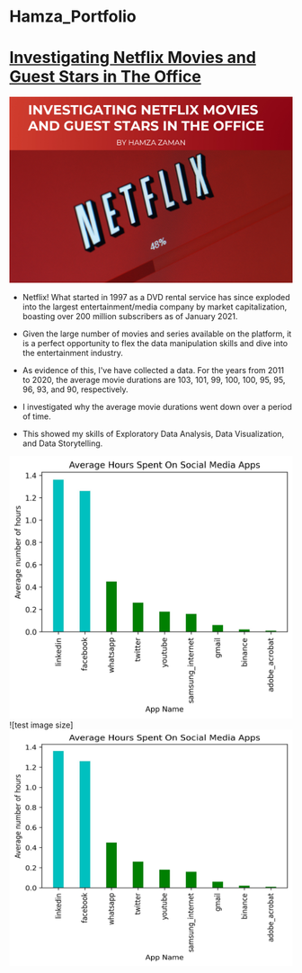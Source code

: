 # Hamza_Portfolio

# [Investigating Netflix Movies and Guest Stars in The Office](https://github.com/Hamza-Zaman/Hamza_Portfolio) 

![Netflix Project Cover](https://github.com/Hamza-Zaman/Hamza_Portfolio/blob/c5a377fd86a28c84d39d452c409184518eb8d09a/netflix_project_cover.png)

- Netflix! What started in 1997 as a DVD rental service has since exploded into the largest entertainment/media company by market capitalization, boasting over 200 million subscribers as of January 2021.

- Given the large number of movies and series available on the platform, it is a perfect opportunity to flex the data manipulation skills and dive into the entertainment industry.

- As evidence of this, I've have collected a data. For the years from 2011 to 2020, the average movie durations are 103, 101, 99, 100, 100, 95, 95, 96, 93, and 90, respectively.

- I investigated why the average movie durations went down over a period of time.

- This showed my skills of Exploratory Data Analysis, Data Visualization, and Data Storytelling.




![dfdf](https://github.com/Hamza-Zaman/Hamza_Portfolio/blob/main/my_screen_time_dashboard_analysis/plots/Average%20Hours%20Spent%20On%20Social%20Media%20Apps.jpeg)
![test image size]<img src="https://github.com/Hamza-Zaman/Hamza_Portfolio/blob/main/my_screen_time_dashboard_analysis/plots/Average%20Hours%20Spent%20On%20Social%20Media%20Apps.jpeg" width="640" height="420">
